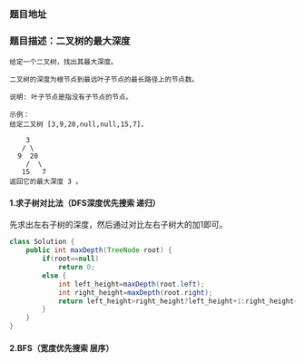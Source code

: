 ###  题目地址

[](https://leetcode-cn.com/problems/maximum-depth-of-binary-tree/)



###  题目描述：二叉树的最大深度

```
给定一个二叉树，找出其最大深度。

二叉树的深度为根节点到最远叶子节点的最长路径上的节点数。

说明: 叶子节点是指没有子节点的节点。

示例：
给定二叉树 [3,9,20,null,null,15,7]，

    3
   / \
  9  20
    /  \
   15   7
返回它的最大深度 3 。
```



#### 1.求子树对比法（DFS深度优先搜索 递归）

先求出左右子树的深度，然后通过对比左右子树大的加1即可。

```java
class Solution {
    public int maxDepth(TreeNode root) {
    	if(root==null)
    		return 0;
    	else {
			int left_height=maxDepth(root.left);
			int right_height=maxDepth(root.right);
			return left_height>right_height?left_height+1:right_height+1;
		}
    }
}
```



#### 2.BFS（宽度优先搜索 层序）